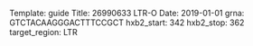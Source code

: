 Template: guide
Title: 26990633 LTR-O
Date: 2019-01-01
grna: GTCTACAAGGGACTTTCCGCT
hxb2_start: 342
hxb2_stop: 362
target_region: LTR
